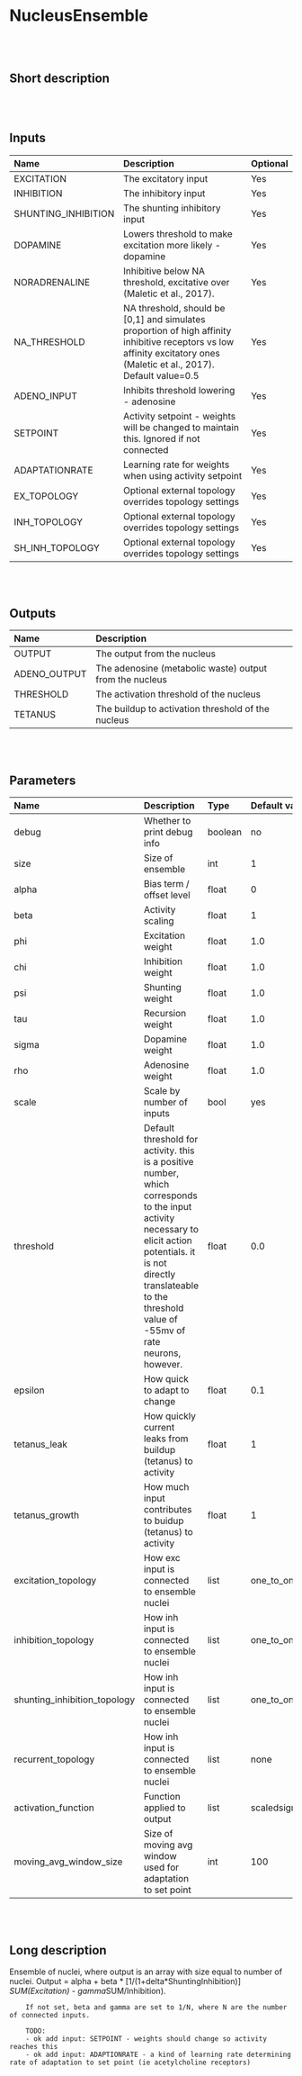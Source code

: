 # NucleusEnsemble


<br><br>
## Short description



<br><br>

## Inputs

|Name|Description|Optional|
|:----|:-----------|:-------|
|EXCITATION|The excitatory input|Yes|
|INHIBITION|The inhibitory input|Yes|
|SHUNTING_INHIBITION|The shunting inhibitory input|Yes|
|DOPAMINE|Lowers threshold to make excitation more likely - dopamine|Yes|
|NORADRENALINE|Inhibitive below NA threshold, excitative over (Maletic et al., 2017). |Yes|
|NA_THRESHOLD|NA threshold, should be [0,1] and simulates proportion of high affinity inhibitive receptors vs low affinity excitatory ones (Maletic et al., 2017). Default value=0.5|Yes|
|ADENO_INPUT|Inhibits threshold lowering - adenosine|Yes|
|SETPOINT|Activity setpoint - weights will be changed to maintain this. Ignored if not connected|Yes|
|ADAPTATIONRATE|Learning rate for weights when using activity setpoint|Yes|
|EX_TOPOLOGY|Optional external topology overrides topology settings|Yes|
|INH_TOPOLOGY|Optional external topology overrides topology settings|Yes|
|SH_INH_TOPOLOGY|Optional external topology overrides topology settings|Yes|

<br><br>

## Outputs

|Name|Description|
|:----|:-----------|
|OUTPUT|The output from the nucleus|
|ADENO_OUTPUT|The adenosine (metabolic waste) output from the nucleus|
|THRESHOLD|The activation threshold of the nucleus|
|TETANUS|The buildup to activation threshold of the nucleus|

<br><br>

## Parameters

|Name|Description|Type|Default value|
|:----|:-----------|:----|:-------------|
|debug|Whether to print debug info|boolean|no|
|size|Size of ensemble|int|1|
|alpha|Bias term / offset level|float|0|
|beta|Activity scaling|float|1|
|phi|Excitation weight|float|1.0|
|chi|Inhibition weight|float|1.0|
|psi|Shunting weight|float|1.0|
|tau|Recursion weight|float|1.0|
|sigma|Dopamine weight|float|1.0|
|rho|Adenosine weight|float|1.0|
|scale|Scale by number of inputs|bool|yes|
|threshold|Default threshold for activity. this is a positive number, which corresponds to the input activity necessary to elicit action potentials. it is not directly translateable to the threshold value of -55mv of rate neurons, however.|float|0.0|
|epsilon|How quick to adapt to change|float|0.1|
|tetanus_leak|How quickly current leaks from buildup (tetanus) to activity|float|1|
|tetanus_growth|How much input contributes to buidup (tetanus) to activity|float|1|
|excitation_topology|How exc input is connected to ensemble nuclei|list|one_to_one|
|inhibition_topology|How inh input is connected to ensemble nuclei|list|one_to_one|
|shunting_inhibition_topology|How inh input is connected to ensemble nuclei|list|one_to_one|
|recurrent_topology|How inh input is connected to ensemble nuclei|list|none|
|activation_function|Function applied to output|list|scaledsigmoid|
|moving_avg_window_size|Size of moving avg window used for adaptation to set point|int|100|

<br><br>
## Long description
Ensemble of nuclei, where output is an array with size equal to number of nuclei.
		Output = alpha + beta * [1/(1+delta*ShuntingInhibition)] *SUM(Excitation) - gamma*SUM/Inhibition).
        
        If not set, beta and gamma are set to 1/N, where N are the number of connected inputs.

		TODO:
		- ok add input: SETPOINT - weights should change so activity reaches this
		- ok add input: ADAPTIONRATE - a kind of learning rate determining rate of adaptation to set point (ie acetylcholine receptors)
